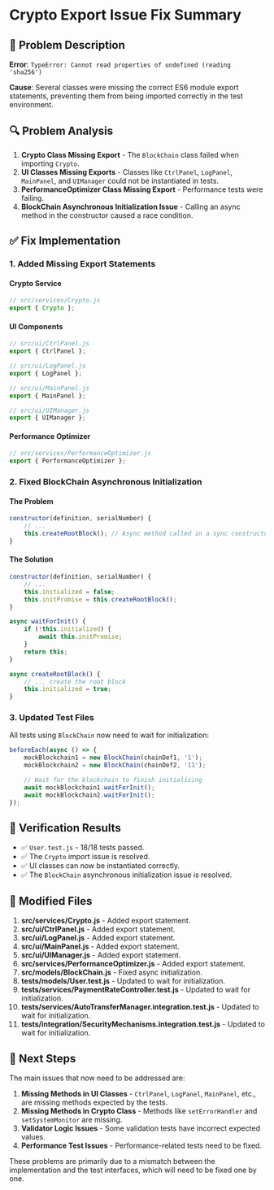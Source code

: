 # Crypto Export Issue Fix Summary

## 🐛 Problem Description

**Error**: `TypeError: Cannot read properties of undefined (reading 'sha256')`

**Cause**: Several classes were missing the correct ES6 module export statements, preventing them from being imported correctly in the test environment.

## 🔍 Problem Analysis

1.  **Crypto Class Missing Export** - The `BlockChain` class failed when importing `Crypto`.
2.  **UI Classes Missing Exports** - Classes like `CtrlPanel`, `LogPanel`, `MainPanel`, and `UIManager` could not be instantiated in tests.
3.  **PerformanceOptimizer Class Missing Export** - Performance tests were failing.
4.  **BlockChain Asynchronous Initialization Issue** - Calling an async method in the constructor caused a race condition.

## ✅ Fix Implementation

### 1. Added Missing Export Statements

#### Crypto Service
```javascript
// src/services/Crypto.js
export { Crypto };
```

#### UI Components
```javascript
// src/ui/CtrlPanel.js
export { CtrlPanel };

// src/ui/LogPanel.js  
export { LogPanel };

// src/ui/MainPanel.js
export { MainPanel };

// src/ui/UIManager.js
export { UIManager };
```

#### Performance Optimizer
```javascript
// src/services/PerformanceOptimizer.js
export { PerformanceOptimizer };
```

### 2. Fixed BlockChain Asynchronous Initialization

#### The Problem
```javascript
constructor(definition, serialNumber) {
    // ...
    this.createRootBlock(); // Async method called in a sync constructor
}
```

#### The Solution
```javascript
constructor(definition, serialNumber) {
    // ...
    this.initialized = false;
    this.initPromise = this.createRootBlock();
}

async waitForInit() {
    if (!this.initialized) {
        await this.initPromise;
    }
    return this;
}

async createRootBlock() {
    // ... create the root block
    this.initialized = true;
}
```

### 3. Updated Test Files

All tests using `BlockChain` now need to wait for initialization:

```javascript
beforeEach(async () => {
    mockBlockchain1 = new BlockChain(chainDef1, '1');
    mockBlockchain2 = new BlockChain(chainDef2, '11');

    // Wait for the blockchain to finish initializing
    await mockBlockchain1.waitForInit();
    await mockBlockchain2.waitForInit();
});
```

## 🧪 Verification Results

- ✅ `User.test.js` - 18/18 tests passed.
- ✅ The `Crypto` import issue is resolved.
- ✅ UI classes can now be instantiated correctly.
- ✅ The `BlockChain` asynchronous initialization issue is resolved.

## 📁 Modified Files

1.  **src/services/Crypto.js** - Added export statement.
2.  **src/ui/CtrlPanel.js** - Added export statement.
3.  **src/ui/LogPanel.js** - Added export statement.
4.  **src/ui/MainPanel.js** - Added export statement.
5.  **src/ui/UIManager.js** - Added export statement.
6.  **src/services/PerformanceOptimizer.js** - Added export statement.
7.  **src/models/BlockChain.js** - Fixed async initialization.
8.  **tests/models/User.test.js** - Updated to wait for initialization.
9.  **tests/services/PaymentRateController.test.js** - Updated to wait for initialization.
10. **tests/services/AutoTransferManager.integration.test.js** - Updated to wait for initialization.
11. **tests/integration/SecurityMechanisms.integration.test.js** - Updated to wait for initialization.

## 🎯 Next Steps

The main issues that now need to be addressed are:

1.  **Missing Methods in UI Classes** - `CtrlPanel`, `LogPanel`, `MainPanel`, etc., are missing methods expected by the tests.
2.  **Missing Methods in Crypto Class** - Methods like `setErrorHandler` and `setSystemMonitor` are missing.
3.  **Validator Logic Issues** - Some validation tests have incorrect expected values.
4.  **Performance Test Issues** - Performance-related tests need to be fixed.

These problems are primarily due to a mismatch between the implementation and the test interfaces, which will need to be fixed one by one.
